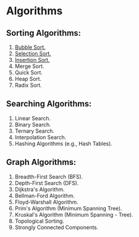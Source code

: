 # Algorithms

## Sorting Algorithms:

1. [Bubble Sort.](./Sorting%20Algorithms/bubble_sort.py)
2. [Selection Sort.](./Sorting%20Algorithms/selection_sort.py)
3. [Insertion Sort.](./Sorting%20Algorithms/insertion_sort.py)
4. Merge Sort.
5. Quick Sort.
6. Heap Sort.
7. Radix Sort.

## Searching Algorithms:
1. Linear Search.
2. Binary Search.
3. Ternary Search.
3. Interpolation Search.
4. Hashing Algorithms (e.g., Hash Tables).

## Graph Algorithms:
1. Breadth-First Search (BFS).
2. Depth-First Search (DFS).
3. Dijkstra's Algorithm.
4. Bellman-Ford Algorithm.
5. Floyd-Warshall Algorithm.
6. Prim's Algorithm (Minimum Spanning Tree).
7. Kruskal's Algorithm (Minimum Spanning - Tree).
8. Topological Sorting.
9. Strongly Connected Components.
